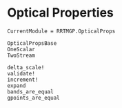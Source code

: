 # Optical Properties

```@meta
CurrentModule = RRTMGP.OpticalProps
```

```@docs
OpticalPropsBase
OneScalar
TwoStream
```

```@docs
delta_scale!
validate!
increment!
expand
bands_are_equal
gpoints_are_equal
```

